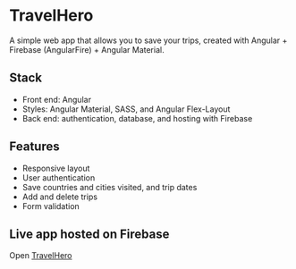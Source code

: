 # TravelHero

A simple web app that allows you to save your trips, created with Angular + Firebase (AngularFire) + Angular Material.

## Stack
- Front end: Angular
- Styles: Angular Material, SASS, and Angular Flex-Layout
- Back end: authentication, database, and hosting with Firebase

## Features
- Responsive layout 
- User authentication
- Save countries and cities visited, and trip dates
- Add and delete trips
- Form validation

## Live app hosted on Firebase
Open [TravelHero](https://ng-travel-logger.web.app/all-trips)
